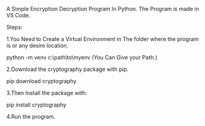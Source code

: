 A Simple Encryption Decryption Program In Python. The Program is made in VS Code.

Steps:

1.You Need to Create a Virtual Environment in The folder where the program is or any desire location.

   python -m venv c:\path\to\myenv (You Can Give your Path.)

2.Download the cryptography package with pip.

  pip download cryptography

3.Then Install the package with:

  pip install cryptography

4.Run the program.
